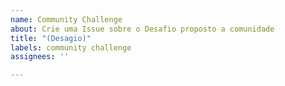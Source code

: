 ```yaml
---
name: Community Challenge
about: Crie uma Issue sobre o Desafio proposto a comunidade
title: "(Desagio)"
labels: community challenge
assignees: ''

---
```



